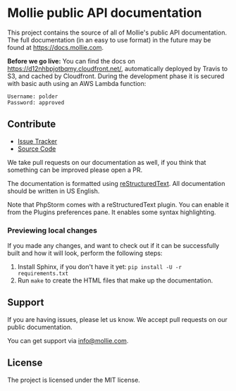 # Mollie public API documentation


This project contains the source of all of Mollie's public API documentation. The full documentation (in an easy to use
format) in the future may be found at https://docs.mollie.com.

**Before we go live:**
You can find the docs on https://d12nhbpjotbqmy.cloudfront.net/, automatically deployed by Travis to S3, and cached by Cloudfront.
During the development phase it is secured with basic auth using an AWS Lambda function:
```
Username: polder
Password: approved
```

## Contribute

- [Issue Tracker](https://github.com/mollie/api-documentation/issues)
- [Source Code](https://github.com/mollie/api-documentation)

We take pull requests on our documentation as well, if you think that something can be improved please open a PR.

The documentation is formatted using [reStructuredText](http://www.sphinx-doc.org/en/master/rest.html). All documentation
should be written in US English.

Note that PhpStorm comes with a reStructuredText plugin. You can enable it from the Plugins preferences pane. It enables
some syntax highlighting.

### Previewing local changes

If you made any changes, and want to check out if it can be successfully built and how it will look, perform the
following steps:

1. Install Sphinx, if you don't have it yet: `pip install -U -r requirements.txt`
2. Run `make` to create the HTML files that make up the documentation.

## Support

If you are having issues, please let us know. We accept pull requests on our public documentation.

You can get support via info@mollie.com.

## License

The project is licensed under the MIT license.
